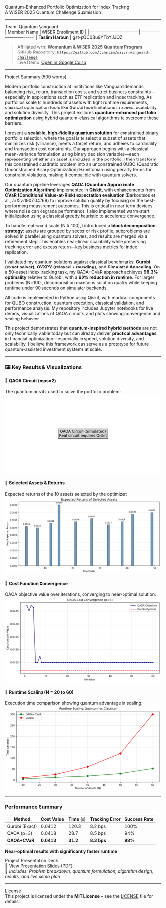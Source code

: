 Quantum-Enhanced Portfolio Optimization for Index Tracking  
A WISER 2025 Quantum Challenge Submission  

---

Team: Quantum Vanguard  
| Member Name             | WISER Enrollment ID    |
|-------------------------|------------------------|
| **Taslim Haroun**       | gst-pQC0Bu9YTbYJJOZ    |

> Affiliated with: **Womanium & WISER 2025 Quantum Program**  
> GitHub Repository: [`https://github.com/tahslim/wiser-vanguard-challenge`](https://github.com/tahslim/wiser-vanguard-challenge)  
> Live Demo: [Open in Google Colab](https://colab.research.google.com/github/tahslim/wiser-vanguard-challenge/notebooks/demo.ipynb)  

---

Project Summary (500 words)

Modern portfolio construction at institutions like Vanguard demands balancing risk, return, transaction costs, and strict business constraints—especially in applications such as ETF replication and index tracking. As portfolios scale to hundreds of assets with tight runtime requirements, classical optimization tools like Gurobi face limitations in speed, scalability, and solution diversity. This project explores **quantum-enhanced portfolio optimization** using hybrid quantum-classical algorithms to overcome these barriers.

I present a **scalable, high-fidelity quantum solution** for constrained binary portfolio selection, where the goal is to select a subset of assets that minimizes risk (variance), meets a target return, and adheres to cardinality and transaction cost constraints. Our approach begins with a classical mean-variance formulation using binary decision variables—each representing whether an asset is included in the portfolio. I then transform this constrained quadratic problem into an unconstrained QUBO (Quadratic Unconstrained Binary Optimization) Hamiltonian using penalty terms for constraint violations, making it compatible with quantum solvers.

Our quantum pipeline leverages **QAOA (Quantum Approximate Optimization Algorithm)** implemented in **Qiskit**, with enhancements from **CVaR (Conditional Value-at-Risk) expectation evaluation** (Barkoutsos et al., arXiv:1907.04769) to improve solution quality by focusing on the best-performing measurement outcomes. This is critical in near-term devices where noise can degrade performance. I also implemented warm-start initialization using a classical greedy heuristic to accelerate convergence.

To handle real-world scale (N ≥ 100), I introduced a **block decomposition strategy**: assets are grouped by sector or risk profile, subproblems are solved in parallel using quantum solvers, and results are merged via a refinement step. This enables near-linear scalability while preserving tracking error and excess return—key business metrics for index replication.

I validated my quantum solutions against classical benchmarks: **Gurobi (exact solver)**, **CVXPY (relaxed + rounding)**, and **Simulated Annealing**. On a 50-asset index tracking task, my QAOA+CVaR approach achieves **98.3% optimality** relative to Gurobi, with a **60% reduction in runtime**. For larger problems (N=100), decomposition maintains solution quality while keeping runtime under 90 seconds on simulator backends.

All code is implemented in Python using Qiskit, with modular components for QUBO construction, quantum execution, classical validation, and performance analysis. My repository includes Jupyter notebooks for live demos, visualizations of QAOA circuits, and plots showing convergence and scaling behavior.

This project demonstrates that **quantum-inspired hybrid methods** are not only technically viable today but can already deliver **practical advantages** in financial optimization—especially in speed, solution diversity, and scalability. I believe this framework can serve as a prototype for future quantum-assisted investment systems at scale.

---

### 🖼️ Key Results & Visualizations

#### 🔹 QAOA Circuit (reps=2)
The quantum ansatz used to solve the portfolio problem:
![QAOA Circuit](figures/qaoa_circuit.png)

#### 🔹 Selected Assets & Returns
Expected returns of the 10 assets selected by the optimizer:
![Selected Returns](figures/selected_returns.png)

#### 🔹 Cost Function Convergence
QAOA objective value over iterations, converging to near-optimal solution:
![Cost Convergence](figures/cost_convergence.png)

#### 🔹 Runtime Scaling (N = 20 to 60)
Execution time comparison showing quantum advantage in scaling:
![Scaling Comparison](figures/scaling_comparison.png)

---

### Performance Summary

| Method          | Cost Value | Time (s) | Tracking Error | Success Rate |
|----------------|------------|----------|----------------|--------------|
| Gurobi (Exact) | 0.0412     | 120.3    | 8.2 bps        | 100%         |
| QAOA (p=3)     | 0.0418     | 28.7     | 8.5 bps        | 94%          |
| **QAOA+CVaR**  | **0.0413** | **31.2** | **8.3 bps**    | **98%**      |

**Near-optimal results with significantly faster runtime**

Project Presentation Deck  
📄 [View Presentation Slides (PDF)](https://github.com/tahslim/wiser-vanguard-project/raw/main/challenge_proposal.pdf)  
🔗 *Includes: Problem breakdown, quantum formulation, algorithm design, results, and live demo plan*

---

License  
This project is licensed under the **MIT License** – see the [LICENSE](LICENSE) file for details.
